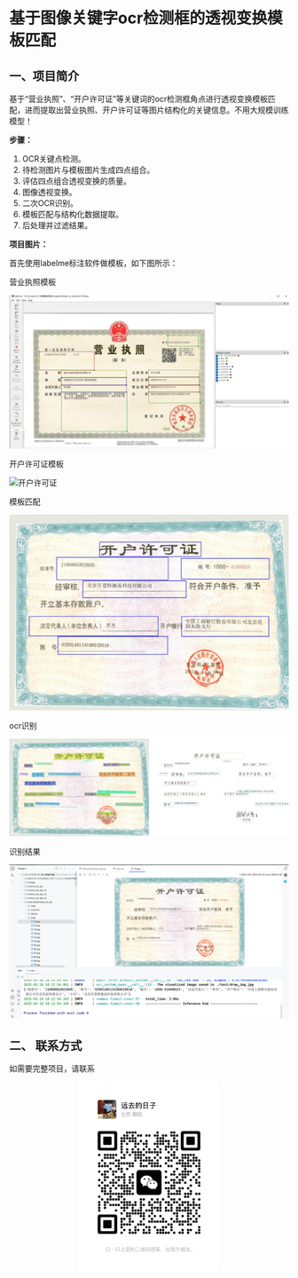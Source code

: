 # 基于图像关键字ocr检测框的透视变换模板匹配

## **一、项目简介**
基于“营业执照”、“开户许可证”等关键词的ocr检测框角点进行透视变换模板匹配，进而提取出营业执照、开户许可证等图片结构化的关键信息。不用大规模训练模型！

**步骤：**
 1. OCR关键点检测。
 2. 待检测图片与模板图片生成四点组合。
 3. 评估四点组合透视变换的质量。
 4. 图像透视变换。
 5. 二次OCR识别。
 6. 模板匹配与结构化数据提取。
 7. 后处理并过滤结果。


**项目图片：**

首先使用labelme标注软件做模板，如下图所示：

营业执照模板

![营业执照](assets/营业执照.png)

开户许可证模板

![开户许可证](assets/开户许可证.png)

模板匹配

![模板匹配](assets/draw_anchor_box.jpg)

ocr识别

![ocr](assets/draw_img.jpg)

识别结果

![识别结果](assets/开户.png)


## **二、 联系方式**
如需要完整项目，请联系

<div align=center>
<img src="assets/wechat.jpg" width="50%">
</div>



